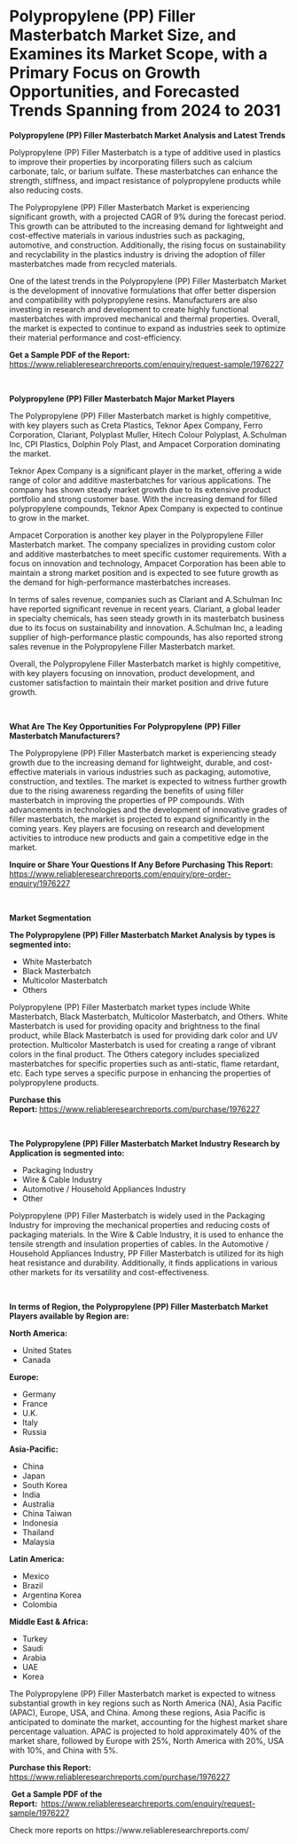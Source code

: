 <p><h1>Polypropylene (PP) Filler Masterbatch Market Size, and Examines its Market Scope, with a Primary Focus on Growth Opportunities, and Forecasted Trends Spanning from 2024 to 2031</h1></p><p><strong>Polypropylene (PP) Filler Masterbatch Market Analysis and Latest Trends</strong></p>
<p><p>Polypropylene (PP) Filler Masterbatch is a type of additive used in plastics to improve their properties by incorporating fillers such as calcium carbonate, talc, or barium sulfate. These masterbatches can enhance the strength, stiffness, and impact resistance of polypropylene products while also reducing costs.</p><p>The Polypropylene (PP) Filler Masterbatch Market is experiencing significant growth, with a projected CAGR of 9% during the forecast period. This growth can be attributed to the increasing demand for lightweight and cost-effective materials in various industries such as packaging, automotive, and construction. Additionally, the rising focus on sustainability and recyclability in the plastics industry is driving the adoption of filler masterbatches made from recycled materials.</p><p>One of the latest trends in the Polypropylene (PP) Filler Masterbatch Market is the development of innovative formulations that offer better dispersion and compatibility with polypropylene resins. Manufacturers are also investing in research and development to create highly functional masterbatches with improved mechanical and thermal properties. Overall, the market is expected to continue to expand as industries seek to optimize their material performance and cost-efficiency.</p></p>
<p><strong>Get a Sample PDF of the Report:&nbsp;</strong> <a href="https://www.reliableresearchreports.com/enquiry/request-sample/1976227">https://www.reliableresearchreports.com/enquiry/request-sample/1976227</a></p>
<p>&nbsp;</p>
<p><strong>Polypropylene (PP) Filler Masterbatch Major Market Players</strong></p>
<p><p>The Polypropylene (PP) Filler Masterbatch market is highly competitive, with key players such as Creta Plastics, Teknor Apex Company, Ferro Corporation, Clariant, Polyplast Muller, Hitech Colour Polyplast, A.Schulman Inc, CPI Plastics, Dolphin Poly Plast, and Ampacet Corporation dominating the market.</p><p>Teknor Apex Company is a significant player in the market, offering a wide range of color and additive masterbatches for various applications. The company has shown steady market growth due to its extensive product portfolio and strong customer base. With the increasing demand for filled polypropylene compounds, Teknor Apex Company is expected to continue to grow in the market.</p><p>Ampacet Corporation is another key player in the Polypropylene Filler Masterbatch market. The company specializes in providing custom color and additive masterbatches to meet specific customer requirements. With a focus on innovation and technology, Ampacet Corporation has been able to maintain a strong market position and is expected to see future growth as the demand for high-performance masterbatches increases.</p><p>In terms of sales revenue, companies such as Clariant and A.Schulman Inc have reported significant revenue in recent years. Clariant, a global leader in specialty chemicals, has seen steady growth in its masterbatch business due to its focus on sustainability and innovation. A.Schulman Inc, a leading supplier of high-performance plastic compounds, has also reported strong sales revenue in the Polypropylene Filler Masterbatch market.</p><p>Overall, the Polypropylene Filler Masterbatch market is highly competitive, with key players focusing on innovation, product development, and customer satisfaction to maintain their market position and drive future growth.</p></p>
<p>&nbsp;</p>
<p><strong>What Are The Key Opportunities For Polypropylene (PP) Filler Masterbatch Manufacturers?</strong></p>
<p><p>The Polypropylene (PP) Filler Masterbatch market is experiencing steady growth due to the increasing demand for lightweight, durable, and cost-effective materials in various industries such as packaging, automotive, construction, and textiles. The market is expected to witness further growth due to the rising awareness regarding the benefits of using filler masterbatch in improving the properties of PP compounds. With advancements in technologies and the development of innovative grades of filler masterbatch, the market is projected to expand significantly in the coming years. Key players are focusing on research and development activities to introduce new products and gain a competitive edge in the market.</p></p>
<p><strong>Inquire or Share Your Questions If Any Before Purchasing This Report:</strong> <a href="https://www.reliableresearchreports.com/enquiry/pre-order-enquiry/1976227">https://www.reliableresearchreports.com/enquiry/pre-order-enquiry/1976227</a></p>
<p>&nbsp;</p>
<p><strong>Market Segmentation</strong></p>
<p><strong>The Polypropylene (PP) Filler Masterbatch Market Analysis by types is segmented into:</strong></p>
<p><ul><li>White Masterbatch</li><li>Black Masterbatch</li><li>Multicolor Masterbatch</li><li>Others</li></ul></p>
<p><p>Polypropylene (PP) Filler Masterbatch market types include White Masterbatch, Black Masterbatch, Multicolor Masterbatch, and Others. White Masterbatch is used for providing opacity and brightness to the final product, while Black Masterbatch is used for providing dark color and UV protection. Multicolor Masterbatch is used for creating a range of vibrant colors in the final product. The Others category includes specialized masterbatches for specific properties such as anti-static, flame retardant, etc. Each type serves a specific purpose in enhancing the properties of polypropylene products.</p></p>
<p><strong>Purchase this Report:&nbsp;</strong><a href="https://www.reliableresearchreports.com/purchase/1976227">https://www.reliableresearchreports.com/purchase/1976227</a></p>
<p>&nbsp;</p>
<p><strong>The Polypropylene (PP) Filler Masterbatch Market Industry Research by Application is segmented into:</strong></p>
<p><ul><li>Packaging Industry</li><li>Wire & Cable Industry</li><li>Automotive / Household Appliances Industry</li><li>Other</li></ul></p>
<p><p>Polypropylene (PP) Filler Masterbatch is widely used in the Packaging Industry for improving the mechanical properties and reducing costs of packaging materials. In the Wire & Cable Industry, it is used to enhance the tensile strength and insulation properties of cables. In the Automotive / Household Appliances Industry, PP Filler Masterbatch is utilized for its high heat resistance and durability. Additionally, it finds applications in various other markets for its versatility and cost-effectiveness.</p></p>
<p>&nbsp;</p>
<p><strong>In terms of Region, the Polypropylene (PP) Filler Masterbatch Market Players available by Region are:</strong></p>
<p>
    <p> <strong> North America: </strong>
        <ul>
            <li>United States</li>
            <li>Canada</li>
        </ul>
        </p> 
    <p> <strong> Europe: </strong>
        <ul>
            <li>Germany</li>
            <li>France</li>
            <li>U.K.</li>
            <li>Italy</li>
            <li>Russia</li>
        </ul>
        </p> 
    <p> <strong> Asia-Pacific: </strong>
        <ul>
            <li>China</li>
            <li>Japan</li>
            <li>South Korea</li>
            <li>India</li>
            <li>Australia</li>
            <li>China Taiwan</li>
            <li>Indonesia</li>
            <li>Thailand</li>
            <li>Malaysia</li>
        </ul>
        </p> 
    <p> <strong> Latin America: </strong>
        <ul>
            <li>Mexico</li>
            <li>Brazil</li>
            <li>Argentina Korea</li>
            <li>Colombia</li>
        </ul>
        </p> 
    <p> <strong> Middle East & Africa: </strong>
        <ul>
            <li>Turkey</li>
            <li>Saudi</li>
            <li>Arabia</li>
            <li>UAE</li>
            <li>Korea</li>
        </ul>
    </p>
    </p>
<p><p>The Polypropylene (PP) Filler Masterbatch market is expected to witness substantial growth in key regions such as North America (NA), Asia Pacific (APAC), Europe, USA, and China. Among these regions, Asia Pacific is anticipated to dominate the market, accounting for the highest market share percentage valuation. APAC is projected to hold approximately 40% of the market share, followed by Europe with 25%, North America with 20%, USA with 10%, and China with 5%.</p></p>
<p><strong>Purchase this Report: </strong><a href="https://www.reliableresearchreports.com/purchase/1976227">https://www.reliableresearchreports.com/purchase/1976227</a></p>
<p>&nbsp;<strong>Get a Sample PDF of the Report:&nbsp;&nbsp;</strong><a href="https://www.reliableresearchreports.com/enquiry/request-sample/1976227">https://www.reliableresearchreports.com/enquiry/request-sample/1976227</a></p>
<p><strong></strong></p>
<p>Check more reports on https://www.reliableresearchreports.com/</p>